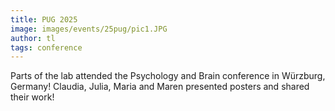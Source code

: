 ```yaml
---
title: PUG 2025
image: images/events/25pug/pic1.JPG
author: tl
tags: conference
---
```


Parts of the lab attended the Psychology and Brain conference in Würzburg, Germany! Claudia, Julia, Maria and Maren presented posters and shared their work!


